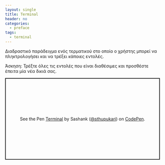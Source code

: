 ```yaml
---
layout: single
title: Terminal
header: no
categories:
  - preface
tags:
  - terminal
---
```



Διαδραστικό παράδειγμα ενός τερματικού στο οποίο ο χρήστης μπορεί να πληκτρολογήσει και να τρέξει κάποιες εντολές.

Άσκηση: Τρέξτε όλες τις εντολές που είναι διαθέσιμες και προσθέστε έπειτα μία νέα δικιά σας.

<p class="codepen" data-height="265" data-theme-id="light" data-default-tab="js,result" data-user="sthupukari" data-slug-hash="VYjGpL" style="height: 265px; box-sizing: border-box; display: flex; align-items: center; justify-content: center; border: 2px solid; margin: 1em 0; padding: 1em;" data-pen-title="Terminal">
  <span>See the Pen <a href="https://codepen.io/sthupukari/pen/VYjGpL">
  Terminal</a> by Sashank (<a href="https://codepen.io/sthupukari">@sthupukari</a>)
  on <a href="https://codepen.io">CodePen</a>.</span>
</p>
<script async src="https://static.codepen.io/assets/embed/ei.js"></script>
